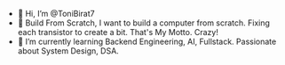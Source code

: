 - 👋 Hi, I’m @ToniBirat7
- 👀 Build From Scratch, I want to build a computer from scratch. Fixing each transistor to create a bit. That's My Motto. Crazy!
- 🌱 I’m currently learning Backend Engineering, AI, Fullstack. Passionate about System Design, DSA.

<!---
ToniBirat7/ToniBirat7 is a ✨ special ✨ repository because its `README.md` (this file) appears on your GitHub profile.
You can click the Preview link to take a look at your changes.
--->
